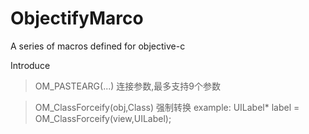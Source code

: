 # ObjectifyMarco
A series of macros defined for objective-c

Introduce

> OM_PASTEARG(...) 连接参数,最多支持9个参数

> OM_ClassForceify(obj,Class) 强制转换
    example:
>           UILabel* label = OM_ClassForceify(view,UILabel);


